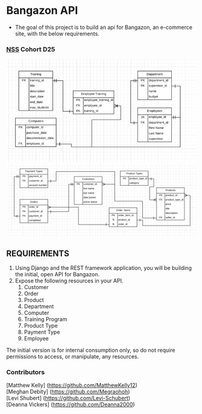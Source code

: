 # Bangazon API
- The goal of this project is to build an api for Bangazon, an e-commerce site, with the below requirements.

<!-- ## Rich Browser Applications / ![AngularJS](img/AngularJSLogo50px.png "AngularJS")  &  ![Firebase ](img/FirebaseLogo50px.png "Firebase ") -->
### [NSS](http://nashvillesoftwareschool.com/) Cohort D25


![Employee ERD](https://raw.githubusercontent.com/Hypnotic-Herons/bangazon-api/master/Screen%20Shot%202018-07-24%20at%2010.50.31%20AM.png)
![Customer ERD](https://raw.githubusercontent.com/Hypnotic-Herons/bangazon-api/master/Screen%20Shot%202018-07-24%20at%2010.52.22%20AM.png)


## REQUIREMENTS
1. Using Django and the REST framework application, you will be building the initial, open API for Bangazon.
2. Expose the following resources in your API.
    1. Customer
    2. Order
    3. Product
    4. Department
    5. Computer
    6. Training Program
    7. Product Type
    8. Payment Type
    9. Employee

The initial version is for internal consumption only, so do not require permissions to access, or manipulate, any resources.

### Contributors
[Matthew Kelly] (https://github.com/MatthewKelly12) <br>
[Meghan Debity] (https://github.com/Megraohoh) <br>
[Levi Shubert] (https://github.com/Levi-Schubert) <br>
[Deanna Vickers] (https://github.com/Deanna2000) <br>
